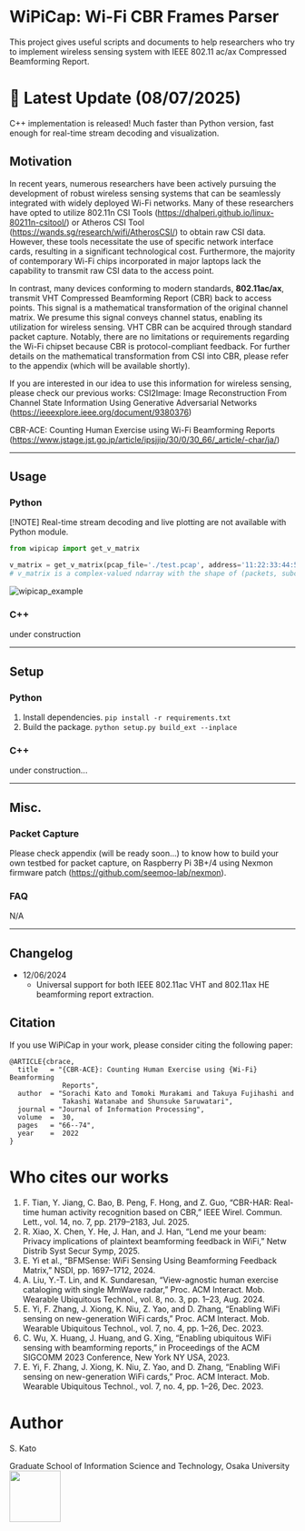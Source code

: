 # WiPiCap: Wi-Fi CBR Frames Parser
This project gives useful scripts and documents to help researchers who try to implement wireless sensing system with IEEE 802.11 ac/ax Compressed Beamforming Report.

# 🎉 Latest Update (08/07/2025)
C++ implementation is released!  Much faster than Python version, fast enough for real-time stream decoding and visualization.

## Motivation

In recent years, numerous researchers have been actively pursuing the development of robust wireless sensing systems that can be seamlessly integrated with widely deployed Wi-Fi networks. Many of these researchers have opted to utilize 802.11n CSI Tools (https://dhalperi.github.io/linux-80211n-csitool/) or Atheros CSI Tool (https://wands.sg/research/wifi/AtherosCSI/) to obtain raw CSI data. However, these tools necessitate the use of specific network interface cards, resulting in a significant technological cost. Furthermore, the majority of contemporary Wi-Fi chips incorporated in major laptops lack the capability to transmit raw CSI data to the access point.

In contrast, many devices conforming to modern standards, **802.11ac/ax**, transmit VHT Compressed Beamforming Report (CBR) back to access points. This signal is a mathematical transformation of the original channel matrix. We presume this signal conveys channel status, enabling its utilization for wireless sensing. VHT CBR can be acquired through standard packet capture. Notably, there are no limitations or requirements regarding the Wi-Fi chipset because CBR is protocol-compliant feedback. For further details on the mathematical transformation from CSI into CBR, please refer to the appendix (which will be available shortly).

If you are interested in our idea to use this information for wireless sensing, please check our previous works:
CSI2Image: Image Reconstruction From Channel State Information Using Generative Adversarial Networks (https://ieeexplore.ieee.org/document/9380376)

CBR-ACE: Counting Human Exercise using Wi-Fi Beamforming Reports (https://www.jstage.jst.go.jp/article/ipsjjip/30/0/30_66/_article/-char/ja/)

---
## Usage
### Python
[!NOTE] Real-time stream decoding and live plotting are not available with Python module.

```python
from wipicap import get_v_matrix

v_matrix = get_v_matrix(pcap_file='./test.pcap', address='11:22:33:44:55:66', bw=80)
# v_matrix is a complex-valued ndarray with the shape of (packets, subcarriers, rx, tx)
```

![wipicap_example](wipicap_example.png)

### C++
under construction

---

## Setup
### Python
1. Install dependencies. `pip install -r requirements.txt`
2. Build the package. `python setup.py build_ext --inplace`

### C++
under construction...

---

## Misc.
### Packet Capture
Please check appendix (will be ready soon...) to know how to build your own testbed for packet capture, on Raspberry Pi 3B+/4 using Nexmon firmware patch (https://github.com/seemoo-lab/nexmon).

### FAQ
N/A

---

## Changelog
- 12/06/2024
  - Universal support for both IEEE 802.11ac VHT and 802.11ax HE beamforming report extraction.

## Citation
If you use WiPiCap in your work, please consider citing the following paper:
```
@ARTICLE{cbrace,
  title   = "{CBR-ACE}: Counting Human Exercise using {Wi-Fi} Beamforming
             Reports",
  author  = "Sorachi Kato and Tomoki Murakami and Takuya Fujihashi and
             Takashi Watanabe and Shunsuke Saruwatari",
  journal = "Journal of Information Processing",
  volume  =  30,
  pages   = "66--74",
  year    =  2022
}
```

# Who cites our works
1. F. Tian, Y. Jiang, C. Bao, B. Peng, F. Hong, and Z. Guo, “CBR-HAR: Real-time human activity recognition based on CBR,” IEEE Wirel. Commun. Lett., vol. 14, no. 7, pp. 2179–2183, Jul. 2025.
1. R. Xiao, X. Chen, Y. He, J. Han, and J. Han, “Lend me your beam: Privacy implications of plaintext beamforming feedback in WiFi,” Netw Distrib Syst Secur Symp, 2025.
1. E. Yi et al., “BFMSense: WiFi Sensing Using Beamforming Feedback Matrix,” NSDI, pp. 1697–1712, 2024.
1. A. Liu, Y.-T. Lin, and K. Sundaresan, “View-agnostic human exercise cataloging with single MmWave radar,” Proc. ACM Interact. Mob. Wearable Ubiquitous Technol., vol. 8, no. 3, pp. 1–23, Aug. 2024.
1. E. Yi, F. Zhang, J. Xiong, K. Niu, Z. Yao, and D. Zhang, “Enabling WiFi sensing on new-generation WiFi cards,” Proc. ACM Interact. Mob. Wearable Ubiquitous Technol., vol. 7, no. 4, pp. 1–26, Dec. 2023.
1. C. Wu, X. Huang, J. Huang, and G. Xing, “Enabling ubiquitous WiFi sensing with beamforming reports,” in Proceedings of the ACM SIGCOMM 2023 Conference, New York NY USA, 2023.
1. E. Yi, F. Zhang, J. Xiong, K. Niu, Z. Yao, and D. Zhang, “Enabling WiFi sensing on new-generation WiFi cards,” Proc. ACM Interact. Mob. Wearable Ubiquitous Technol., vol. 7, no. 4, pp. 1–26, Dec. 2023.

# Author
S. Kato

Graduate School of Information Science and Technology, Osaka University
<img src="https://upload.wikimedia.org/wikipedia/commons/1/15/%E5%A4%A7%E9%98%AA%E5%A4%A7%E5%AD%A6.svg" height="90">
